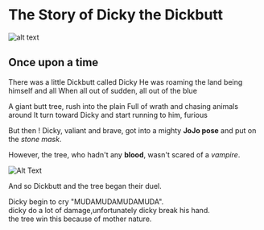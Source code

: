 # The Story of Dicky the Dickbutt

![alt text](https://i.imgur.com/7qgQEjT.jpeg)

## Once upon a time
There was a little Dickbutt called Dicky
He was roaming the land being himself and all
When all out of sudden, all out of the blue

A giant butt tree, rush into the plain
Full of wrath and chasing animals around
It turn toward Dicky and start running to him, furious

But then ! Dicky, valiant and brave, got into a mighty **JoJo pose** and put on the *stone mask*.

However, the tree, who hadn't any **blood**, wasn't scared of a *vampire*.

![Alt Text](https://pa1.narvii.com/6038/cf9c2dd5b91b207646000200538952ad0f852c42_hq.gif)

And so Dickbutt and the tree began their duel.

Dicky begin to cry "MUDAMUDAMUDAMUDA".   
dicky do a lot of damage,unfortunately dicky break his hand.  
the tree win this because of mother nature.  
